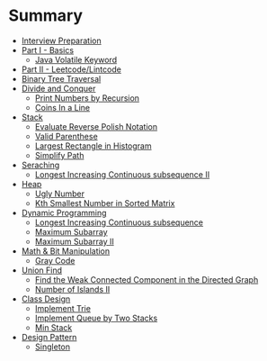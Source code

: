 # Summary

* [Interview Preparation](README.md)
* [Part I - Basics](part_i_basics/README.md)
    * [Java Volatile Keyword](part_i_basics/java/java_volatile_keyword.md)
* [Part II - Leetcode/Lintcode](part_ii_leetcode_lintcode/README.md)
* [Binary Tree Traversal](part_ii_leetcode_lintcode/binary_tree_traversal/README.md)
* [Divide and Conquer]()
    * [Print Numbers by Recursion](part_ii_leetcode_lintcode/divide_and_conquer/print_numbers_by_recursion.md)
    * [Coins In a Line](part_ii_leetcode_lintcode/divide_and_conquer/coins_in_a_line.md)
* [Stack]()
    * [Evaluate Reverse Polish Notation](part_ii_leetcode_lintcode/stack/evaluate_reverse_polish_notation.md)
    * [Valid Parenthese](part_ii_leetcode_lintcode/stack/valid_parenthese.md)
    * [Largest Rectangle in Histogram](part_ii_leetcode_lintcode/stack/largest_rectangle_in_histogram.md)
    * [Simplify Path](part_ii_leetcode_lintcode/stack/simplify_path.md)
* [Seraching]()
    * [Longest Increasing Continuous subsequence II](part_ii_leetcode_lintcode/searching/longest_increasing_continuous_subsequence_ii.md)
* [Heap]()
    * [Ugly Number](part_ii_leetcode_lintcode/heap/ugly_number.md)
    * [Kth Smallest Number in Sorted Matrix](part_ii_leetcode_lintcode/heap/kth_smallest_number_in_sorted_matrix.md)
* [Dynamic Programming]()
    * [Longest Increasing Continuous subsequence](part_ii_leetcode_lintcode/dp/longest_increasing_continuous_subsequence.md)
    * [Maximum Subarray](part_ii_leetcode_lintcode/dp/maximum_subarray.md)
    * [Maximum Subarray II](part_ii_leetcode_lintcode/dp/maximum_subarray_ii.md)
* [Math & Bit Manipulation]()
    * [Gray Code](part_ii_leetcode_lintcode/math_and_bit_manipulation/gray_code.md)
* [Union Find](part_ii_leetcode_lintcode/union_find/README.md)
    * [Find the Weak Connected Component in the Directed Graph](part_ii_leetcode_lintcode/union_find/find_the_weak_connected_component_in_the_directed_graph.md)
    * [Number of Islands II](part_ii_leetcode_lintcode/union_find/number_of_islands_ii.md)
* [Class Design]()
    * [Implement Trie](part_ii_leetcode_lintcode/class_design/implement_trie.md)
    * [Implement Queue by Two Stacks](part_ii_leetcode_lintcode/class_design/implement_queue_by_two_stacks.md)
    * [Min Stack](part_ii_leetcode_lintcode/class_design/min_stack.md)
* [Design Pattern]()
    * [Singleton](part_ii_leetcode_lintcode/design_pattern/singleton.md)
